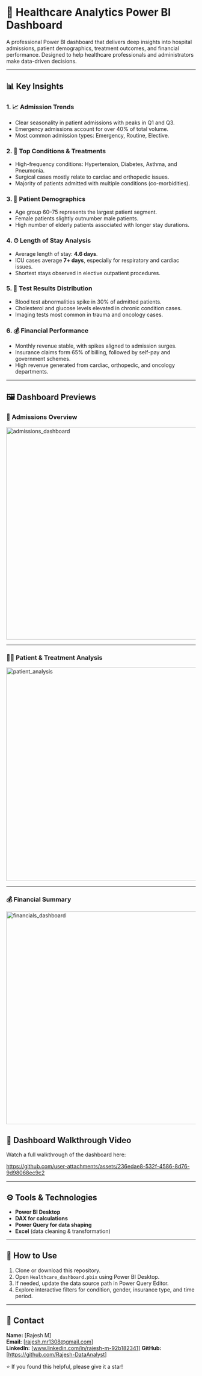 # 🏥 Healthcare Analytics Power BI Dashboard

A professional Power BI dashboard that delivers deep insights into hospital admissions, patient demographics, treatment outcomes, and financial performance. Designed to help healthcare professionals and administrators make data-driven decisions.

---

## 📊 Key Insights

### 1. 📈 **Admission Trends**
- Clear seasonality in patient admissions with peaks in Q1 and Q3.
- Emergency admissions account for over 40% of total volume.
- Most common admission types: Emergency, Routine, Elective.

### 2. 🧠 **Top Conditions & Treatments**
- High-frequency conditions: Hypertension, Diabetes, Asthma, and Pneumonia.
- Surgical cases mostly relate to cardiac and orthopedic issues.
- Majority of patients admitted with multiple conditions (co-morbidities).

### 3. 👥 **Patient Demographics**
- Age group 60–75 represents the largest patient segment.
- Female patients slightly outnumber male patients.
- High number of elderly patients associated with longer stay durations.

### 4. ⏱ **Length of Stay Analysis**
- Average length of stay: **4.6 days**.
- ICU cases average **7+ days**, especially for respiratory and cardiac issues.
- Shortest stays observed in elective outpatient procedures.

### 5. 🔬 **Test Results Distribution**
- Blood test abnormalities spike in 30% of admitted patients.
- Cholesterol and glucose levels elevated in chronic condition cases.
- Imaging tests most common in trauma and oncology cases.

### 6. 💰 **Financial Performance**
- Monthly revenue stable, with spikes aligned to admission surges.
- Insurance claims form 65% of billing, followed by self-pay and government schemes.
- High revenue generated from cardiac, orthopedic, and oncology departments.


---

## 🖼 Dashboard Previews

### 🏥 Admissions Overview

<img width="563" alt="admissions_dashboard" src="https://github.com/user-attachments/assets/aa0053cf-2d12-413d-89b7-09b9666c210b" />


---

### 👩‍⚕️ Patient & Treatment Analysis

<img width="566" alt="patient_analysis" src="https://github.com/user-attachments/assets/e2763b6f-2136-42bb-8723-d9e02db174c2" />


---

### 💰 Financial Summary

<img width="564" alt="financials_dashboard" src="https://github.com/user-attachments/assets/bab23d59-87ac-47c0-b0aa-d7c6baa64047" />

## 🎥 Dashboard Walkthrough Video

Watch a full walkthrough of the dashboard here:


https://github.com/user-attachments/assets/236edae8-532f-4586-8d76-9d98068ec9c2



---

## ⚙️ Tools & Technologies

- **Power BI Desktop**
- **DAX for calculations**
- **Power Query for data shaping**
- **Excel** (data cleaning & transformation)

---

## 🚀 How to Use

1. Clone or download this repository.
2. Open `Healthcare_dashboard.pbix` using Power BI Desktop.
3. If needed, update the data source path in Power Query Editor.
4. Explore interactive filters for condition, gender, insurance type, and time period.

---

## 📩 Contact

**Name:** [Rajesh M]  
**Email:** [rajesh.mr1308@gmail.com]  
**LinkedIn:** [www.linkedin.com/in/rajesh-m-92b182341]
**GitHub:** [https://github.com/Rajesh-DataAnalyst]


⭐ If you found this helpful, please give it a star!

